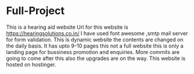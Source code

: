 # Full-Project
This is a hearing aid website
Url for this website is https://hearingsolutions.co.in/
I have used font awesome ,smtp mail server for form validation.
This is dynamic website the contents are changed on the daily basis.
It has upto 9-10 pages this not a full website this is only a landing page for bussiness promotion and enquiries.
More commits are going to come after this also the upgrades are on the way.
This website is hosted on hostinger.
